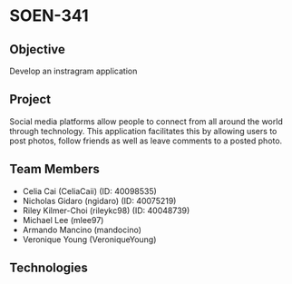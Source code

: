 # SOEN-341

## Objective
Develop an instragram application

## Project
Social media platforms allow people to connect from all around the world through technology. This application
facilitates this by allowing users to post photos, follow friends as well as leave comments to a posted photo. 

## Team Members
- Celia Cai (CeliaCaii) (ID: 40098535)
- Nicholas Gidaro (ngidaro) (ID: 40075219)
- Riley Kilmer-Choi (rileykc98) (ID: 40048739)
- Michael Lee (mlee97)
- Armando Mancino (mandocino)
- Veronique Young (VeroniqueYoung)


## Technologies